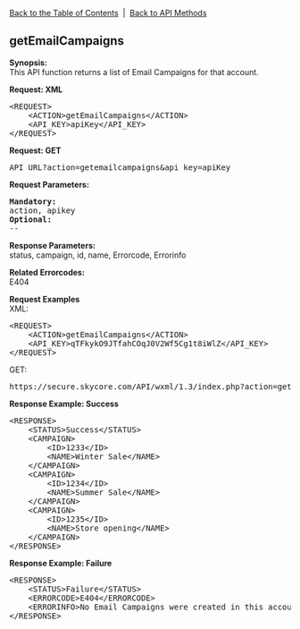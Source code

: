 <a href="/1.3/README.md">Back to the Table of Contents</a>&nbsp;&nbsp;|&nbsp;&nbsp;<a href="API_METHODS.md">Back to API Methods</a>
<h2>getEmailCampaigns</h2>
<p><strong>Synopsis:</strong><br />
This API function returns a list of Email Campaigns for that account.</p>
<div><strong>Request: XML</strong></div>
<pre>&lt;REQUEST&gt;
    &lt;ACTION&gt;getEmailCampaigns&lt;/ACTION&gt;
    &lt;API_KEY&gt;apiKey&lt;/API_KEY&gt;
&lt;/REQUEST&gt;</pre>
<div><strong>Request: GET</strong></div>
<pre>API_URL?action=getemailcampaigns&amp;api_key=apiKey</pre>
<div><strong>Request Parameters:</strong></div>
<pre><strong>Mandatory:</strong>
action, apikey
<strong>Optional:</strong>
--
</pre>

<strong>Response Parameters:</strong><br />
status, campaign, id, name, Errorcode, Errorinfo

<strong>Related Errorcodes: </strong><br />
E404
<div><strong>Request Examples</strong></div>
XML:
<pre>&lt;REQUEST&gt;
    &lt;ACTION&gt;getEmailCampaigns&lt;/ACTION&gt;
    &lt;API_KEY&gt;qTFkykO9JTfahCOqJ0V2Wf5Cg1t8iWlZ&lt;/API_KEY&gt;    
&lt;/REQUEST&gt;</pre>
GET:
<pre>https://secure.skycore.com/API/wxml/1.3/index.php?action=getemailcampaigns&api_key=qTFkykO9JTfahCOqJ0V2Wf5Cg1t8iWlZ</pre>
<div><strong>Response Example: Success</strong></div>
<pre>&lt;RESPONSE&gt;
    &lt;STATUS&gt;Success&lt;/STATUS&gt;
    &lt;CAMPAIGN&gt;
        &lt;ID&gt;1233&lt;/ID&gt;
        &lt;NAME&gt;Winter Sale&lt;/NAME&gt;
    &lt;/CAMPAIGN&gt;
    &lt;CAMPAIGN&gt;
        &lt;ID&gt;1234&lt;/ID&gt;
        &lt;NAME&gt;Summer Sale&lt;/NAME&gt;
    &lt;/CAMPAIGN&gt;
    &lt;CAMPAIGN&gt;
        &lt;ID&gt;1235&lt;/ID&gt;
        &lt;NAME&gt;Store opening&lt;/NAME&gt;
    &lt;/CAMPAIGN&gt;
&lt;/RESPONSE&gt;</pre>
<div><strong>Response Example: Failure</strong></div>
<pre>&lt;RESPONSE&gt;
    &lt;STATUS&gt;Failure&lt;/STATUS&gt;
    &lt;ERRORCODE&gt;E404&lt;/ERRORCODE&gt;
    &lt;ERRORINFO&gt;No Email Campaigns were created in this account&lt;/ERRORINFO&gt;
&lt;/RESPONSE&gt;</pre>
